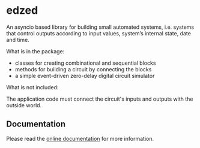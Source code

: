 # edzed

An asyncio based library for building small automated systems, i.e. systems that
control outputs according to input values, system’s internal state, date and time.

What is in the package:

- classes for creating combinational and sequential blocks
- methods for building a circuit by connecting the blocks
- a simple event-driven zero-delay digital circuit simulator

What is not included:

The application code must connect the circuit's inputs
and outputs with the outside world.

## Documentation

Please read the [online documentation](https://edzed.readthedocs.io/en/latest/) for more information.
